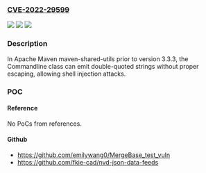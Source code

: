 ### [CVE-2022-29599](https://cve.mitre.org/cgi-bin/cvename.cgi?name=CVE-2022-29599)
![](https://img.shields.io/static/v1?label=Product&message=Apache%20Maven&color=blue)
![](https://img.shields.io/static/v1?label=Version&message=maven-shared-utils%3C%203.3.3%20&color=brighgreen)
![](https://img.shields.io/static/v1?label=Vulnerability&message=CWE-116%20Improper%20Encoding%20or%20Escaping%20of%20Output&color=brighgreen)

### Description

In Apache Maven maven-shared-utils prior to version 3.3.3, the Commandline class can emit double-quoted strings without proper escaping, allowing shell injection attacks.

### POC

#### Reference
No PoCs from references.

#### Github
- https://github.com/emilywang0/MergeBase_test_vuln
- https://github.com/fkie-cad/nvd-json-data-feeds

